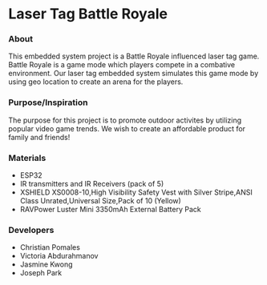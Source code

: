 # Laser Tag Battle Royale

### About
This embedded system project is a Battle Royale influenced laser tag game. Battle Royale is a game mode which players compete in a combative environment. Our laser tag embedded system simulates this game mode by using geo location to create an arena for the players.
### Purpose/Inspiration
The purpose for this project is to promote outdoor activites by utilizing popular video game trends. We wish to create an affordable product for family and friends!
### Materials
- ESP32
- IR transmitters and IR Receivers (pack of 5)
- XSHIELD XS0008-10,High Visibility Safety Vest with Silver Stripe,ANSI Class Unrated,Universal Size,Pack of 10 (Yellow)
- RAVPower Luster Mini 3350mAh External Battery Pack
### Developers
- Christian Pomales
- Victoria Abdurahmanov
- Jasmine Kwong
- Joseph Park
